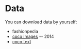 # Data

You can download data by yourself:

- fashionpedia
- [coco images](https://cocodataset.org/#download) -- 2014
- [coco text](https://bgshih.github.io/cocotext/#h2-download)
